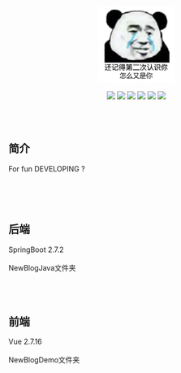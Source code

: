 <p align="center">
	<a href="https://yjzblog.top/" target="_blank">
		<img src="BlogIco.png" alt="Yjzlog logo" style="width: 150px; height: 150px">
	</a>
</p>
<p align="center">
	<img src="https://img.shields.io/badge/JDK-17-orange">
	<img src="https://img.shields.io/badge/SpringBoot-2.7.2-brightgreen">
	<img src="https://img.shields.io/badge/Element-UI-blue">
	<img src="https://img.shields.io/badge/Vant-2-orange">
	<img src="https://img.shields.io/badge/Vue-2.7.16-brightgreen">
	<img src="https://img.shields.io/badge/license-MIT-blue">
</p>

<br><br>
## 简介

For fun DEVELOPING ?


<br><br><br>
## 后端

SpringBoot 2.7.2 
<br><br>
NewBlogJava文件夹
<br>
<br><br><br>

## 前端

Vue 2.7.16
<br><br>
NewBlogDemo文件夹
<br>
<br><br><br>

